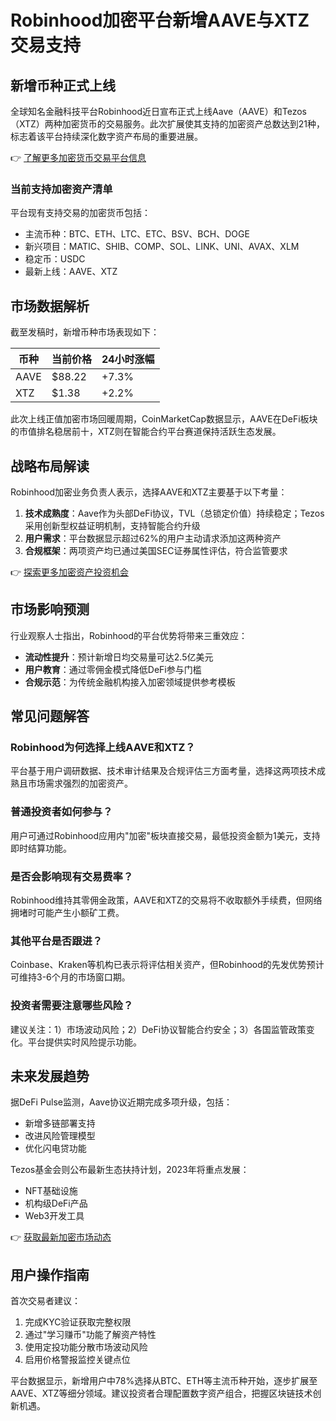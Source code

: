 # Robinhood加密平台新增AAVE与XTZ交易支持

## 新增币种正式上线
全球知名金融科技平台Robinhood近日宣布正式上线Aave（AAVE）和Tezos（XTZ）两种加密货币的交易服务。此次扩展使其支持的加密资产总数达到21种，标志着该平台持续深化数字资产布局的重要进展。

👉 [了解更多加密货币交易平台信息](https://bit.ly/okx_welcome)

### 当前支持加密资产清单
平台现有支持交易的加密货币包括：
- 主流币种：BTC、ETH、LTC、ETC、BSV、BCH、DOGE
- 新兴项目：MATIC、SHIB、COMP、SOL、LINK、UNI、AVAX、XLM
- 稳定币：USDC
- 最新上线：AAVE、XTZ

## 市场数据解析
截至发稿时，新增币种市场表现如下：

| 币种 | 当前价格 | 24小时涨幅 |
|------|----------|------------|
| AAVE | $88.22   | +7.3%      |
| XTZ  | $1.38    | +2.2%      |

此次上线正值加密市场回暖周期，CoinMarketCap数据显示，AAVE在DeFi板块的市值排名稳居前十，XTZ则在智能合约平台赛道保持活跃生态发展。

## 战略布局解读
Robinhood加密业务负责人表示，选择AAVE和XTZ主要基于以下考量：
1. **技术成熟度**：Aave作为头部DeFi协议，TVL（总锁定价值）持续稳定；Tezos采用创新型权益证明机制，支持智能合约升级
2. **用户需求**：平台数据显示超过62%的用户主动请求添加这两种资产
3. **合规框架**：两项资产均已通过美国SEC证券属性评估，符合监管要求

👉 [探索更多加密资产投资机会](https://bit.ly/okx_welcome)

## 市场影响预测
行业观察人士指出，Robinhood的平台优势将带来三重效应：
- **流动性提升**：预计新增日均交易量可达2.5亿美元
- **用户教育**：通过零佣金模式降低DeFi参与门槛
- **合规示范**：为传统金融机构接入加密领域提供参考模板

## 常见问题解答
### Robinhood为何选择上线AAVE和XTZ？
平台基于用户调研数据、技术审计结果及合规评估三方面考量，选择这两项技术成熟且市场需求强烈的加密资产。

### 普通投资者如何参与？
用户可通过Robinhood应用内"加密"板块直接交易，最低投资金额为1美元，支持即时结算功能。

### 是否会影响现有交易费率？
Robinhood维持其零佣金政策，AAVE和XTZ的交易将不收取额外手续费，但网络拥堵时可能产生小额矿工费。

### 其他平台是否跟进？
Coinbase、Kraken等机构已表示将评估相关资产，但Robinhood的先发优势预计可维持3-6个月的市场窗口期。

### 投资者需要注意哪些风险？
建议关注：1）市场波动风险；2）DeFi协议智能合约安全；3）各国监管政策变化。平台提供实时风险提示功能。

## 未来发展趋势
据DeFi Pulse监测，Aave协议近期完成多项升级，包括：
- 新增多链部署支持
- 改进风险管理模型
- 优化闪电贷功能

Tezos基金会则公布最新生态扶持计划，2023年将重点发展：
- NFT基础设施
- 机构级DeFi产品
- Web3开发工具

👉 [获取最新加密市场动态](https://bit.ly/okx_welcome)

## 用户操作指南
首次交易者建议：
1. 完成KYC验证获取完整权限
2. 通过"学习赚币"功能了解资产特性
3. 使用定投功能分散市场波动风险
4. 启用价格警报监控关键点位

平台数据显示，新增用户中78%选择从BTC、ETH等主流币种开始，逐步扩展至AAVE、XTZ等细分领域。建议投资者合理配置数字资产组合，把握区块链技术创新机遇。